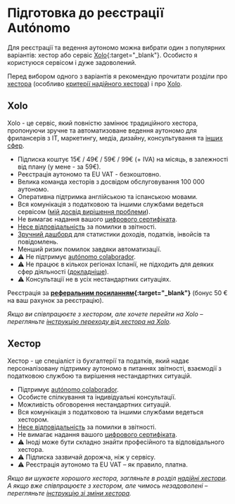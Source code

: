 # Підготовка до реєстрації Autónomo

Для реєстрації та ведення аутономо можна вибрати один з популярних варіантів: хестор або
сервіс [Xolo](https://bit.ly/xolosignup){:target="_blank"}. Особисто я користуюся сервісом і дуже задоволений.

Перед вибором одного з варіантів я рекомендую прочитати розділи про [хестора](#хестор-1)
(особливо [критерії надійного хестора](#критерії-надійного-хестора)) і про [Xolo](#xolo-1).

## Xolo

Xolo - це сервіс, який повністю замінює традиційного хестора, пропонуючи зручне та автоматизоване ведення аутономо для
фрилансерів з IT, маркетингу, медіа, дизайну, консультування та [інших сфер](#чи-підійде-вам-xolo).

- Підписка коштує 15€ / 49€ / 59€ / 99€ (+ IVA) на місяць, в залежності від плану (у мене - за 59€).
- Реєстрація аутономо та EU VAT - безкоштовно.
- Велика команда хесторів з досвідом обслуговування 100 000 аутономо.
- Оперативна підтримка англійською та іспанською мовами.
- Вся комунікація з податковою та іншими службами ведеться
  сервісом ([мій досвід вирішення проблеми](#моя-проблема-з-іспанською-податковою)).
- Не вимагає надання вашого [цифрового сертифіката](#надання-цифрового-сертифіката-хестору).
- [Несе відповідальність](#відповідальність-xolo) за помилки в звітності.
- [Зручний дашборд](#демо-дашборда-туторіали) для статистики доходів, податків, інвойсів та повідомлень.
- Менший ризик помилок завдяки автоматизації.
- ⚠️ Не підтримує [autónomo colaborador](#autónomo-colaborador).
- ⚠️ Не працює в кількох регіонах Іспанії, не підходить для деяких сфер діяльності ([докладніше](#чи-підійде-вам-xolo)).
- ⚠️ Консультації не в усіх нестандартних ситуаціях.

Реєстрація за **[реферальним посиланням](https://bit.ly/xolosignup){:target="_blank"}** (бонус 50 € на ваш
рахунок за реєстрацію).

_Якщо ви співпрацюєте з хестором, але хочете перейти на Xolo –
перегляньте [інструкцію переходу від хестора на Xolo](#перехід-від-хестора-на-xolo)._

## Хестор

Хестор - це спеціаліст із бухгалтерії та податків, який надає персоналізовану підтримку аутономо в питаннях звітності,
взаємодії з податковою службою та вирішення нестандартних ситуацій.

- Підтримує [autónomo colaborador](#autónomo-colaborador).
- Особисте спілкування та індивідуальні консультації.
- Можливість обговорення нестандартних ситуацій.
- Вся комунікація з податковою та іншими службами ведеться хестором.
- [Несе відповідальність](#відповідальність-хестора) за помилки в звітності.
- Не вимагає надання вашого [цифрового сертифіката](#надання-цифрового-сертифіката-хестору).
- ⚠️ Іноді може бути складно знайти професійного та відповідального хестора.
- ⚠️ Підписка зазвичай дорожча, ніж у сервісу.
- ⚠️ Реєстрація аутономо та EU VAT – як правило, платна.

_Якщо ви шукаєте хорошого хестора, загляньте в розділ [надійні хестори](#надійні-хестори). А якщо вже співпрацюєте з
хестором, але чимось незадоволені – перегляньте [інструкцію зі зміни хестора](#зміна-хестора)._
